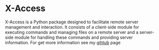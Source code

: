 # X-Access
X-Access is a Python package designed to facilitate remote server management and interaction. It consists of a client-side module for executing commands and managing files on a remote server and a server-side module for handling these commands and providing server information.
For get more information see my <a href="https://github.com/Sepehr0Day/X-Access/">gihtub</a> page 